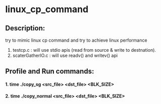 # linux_cp_command

## Description:
try to mimic linux cp command and try to achieve linux performance
1. testcp.c : will use stdio apis (read from source & write to destnation).
2. scaterGatherIO.c : will use readv() and writev() api

## Profile and Run commands:
#### 1. time ./copy_sg <src_file> <dst_file> <BLK_SIZE>
#### 2. time ./copy_normal <src_file> <dst_file> <BLK_SIZE>
